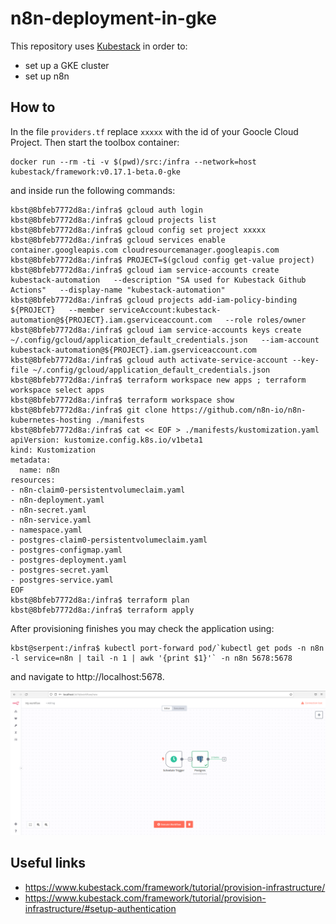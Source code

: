 
# n8n-deployment-in-gke

This repository uses [Kubestack](https://www.kubestack.com/) in order to:
- set up a GKE cluster
- set up n8n  

## How to
In the file `providers.tf` replace `xxxxx` with the id of your Goocle Cloud Project. Then start the toolbox container:
```
docker run --rm -ti -v $(pwd)/src:/infra --network=host kubestack/framework:v0.17.1-beta.0-gke
```

and inside run the following commands:
```
kbst@8bfeb7772d8a:/infra$ gcloud auth login
kbst@8bfeb7772d8a:/infra$ gcloud projects list
kbst@8bfeb7772d8a:/infra$ gcloud config set project xxxxx
kbst@8bfeb7772d8a:/infra$ gcloud services enable container.googleapis.com cloudresourcemanager.googleapis.com
kbst@8bfeb7772d8a:/infra$ PROJECT=$(gcloud config get-value project)
kbst@8bfeb7772d8a:/infra$ gcloud iam service-accounts create kubestack-automation   --description "SA used for Kubestack Github Actions"   --display-name "kubestack-automation"
kbst@8bfeb7772d8a:/infra$ gcloud projects add-iam-policy-binding ${PROJECT}   --member serviceAccount:kubestack-automation@${PROJECT}.iam.gserviceaccount.com   --role roles/owner
kbst@8bfeb7772d8a:/infra$ gcloud iam service-accounts keys create   ~/.config/gcloud/application_default_credentials.json   --iam-account kubestack-automation@${PROJECT}.iam.gserviceaccount.com
kbst@8bfeb7772d8a:/infra$ gcloud auth activate-service-account --key-file ~/.config/gcloud/application_default_credentials.json
kbst@8bfeb7772d8a:/infra$ terraform workspace new apps ; terraform workspace select apps
kbst@8bfeb7772d8a:/infra$ terraform workspace show
kbst@8bfeb7772d8a:/infra$ git clone https://github.com/n8n-io/n8n-kubernetes-hosting ./manifests
kbst@8bfeb7772d8a:/infra$ cat << EOF > ./manifests/kustomization.yaml
apiVersion: kustomize.config.k8s.io/v1beta1
kind: Kustomization
metadata:
  name: n8n
resources:
- n8n-claim0-persistentvolumeclaim.yaml
- n8n-deployment.yaml
- n8n-secret.yaml
- n8n-service.yaml
- namespace.yaml
- postgres-claim0-persistentvolumeclaim.yaml
- postgres-configmap.yaml
- postgres-deployment.yaml
- postgres-secret.yaml
- postgres-service.yaml
EOF
kbst@8bfeb7772d8a:/infra$ terraform plan
kbst@8bfeb7772d8a:/infra$ terraform apply
```

After provisioning finishes you may check the application using:
```
kbst@serpent:/infra$ kubectl port-forward pod/`kubectl get pods -n n8n -l service=n8n | tail -n 1 | awk '{print $1}'` -n n8n 5678:5678
```
and navigate to http://localhost:5678.

![Tada!!](n8n-installed.PNG)

## Useful links
* https://www.kubestack.com/framework/tutorial/provision-infrastructure/
* https://www.kubestack.com/framework/tutorial/provision-infrastructure/#setup-authentication
